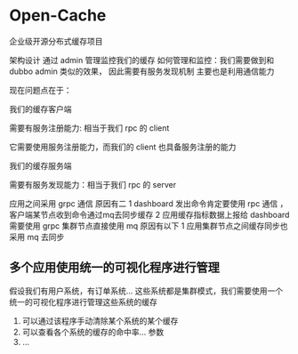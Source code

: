 # Open-Cache
企业级开源分布式缓存项目

架构设计
通过 admin 管理监控我们的缓存
如何管理和监控：我们需要做到和 dubbo admin 类似的效果，
因此需要有服务发现机制
主要也是利用通信能力

现在问题点在于：

我们的缓存客户端

需要有服务注册能力: 相当于我们 rpc 的 client

它需要使用服务注册能力，而我们的 client 也具备服务注册的能力

我们的缓存服务端

需要有服务发现能力：相当于我们 rpc 的 server

应用之间采用 grpc 通信
原因有二
1 dashboard 发出命令肯定要使用 rpc 通信 ，客户端某节点收到命令通过mq去同步缓存
2 应用缓存指标数据上报给 dashboard 需要使用 grpc
集群节点直接使用 mq 原因有以下
1 应用集群节点之间缓存同步也采用 mq 去同步

## 多个应用使用统一的可视化程序进行管理

假设我们有用户系统，有订单系统... 这些系统都是集群模式，我们需要使用一个统一的可视化程序进行管理这些系统的缓存

1. 可以通过该程序手动清除某个系统的某个缓存
2. 可以查看各个系统的缓存的命中率... 参数
3. ...

